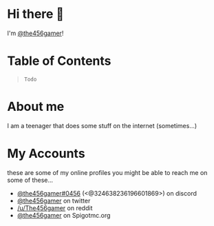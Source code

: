 # Hi there 👋
I'm [@the456gamer](https://github.com/the456gamer)!

# Table of Contents 
> `Todo`
<!-- Generate with "~/Projects/github/github-markdown-toc/gh-md-toc" -->

# About me
I am a teenager that does some stuff on the internet (sometimes...)

# My Accounts
these are some of my online profiles
you might be able to reach me on some of these...
<!-- TODO: change to permalink (302 redirect on nginx server) -->
- [@the456gamer#0456](https://discord.gg/aMpbQD6) (<@324638236196601869>) on discord
- [@the456gamer](https://twitter.com/the456gamer) on twitter
- [/u/The456gamer](https://reddit.com/user/the456gamer) on reddit
- [@the456gamer](https://www.spigotmc.org/members/the456gamer.454420/) on Spigotmc.org

<!--
**the456gamer/the456gamer** is a ✨ _special_ ✨ repository because its `README.md` (this file) appears on your GitHub profile.

Here are some ideas to get you started:

- 🔭 I’m currently working on ...
- 🌱 I’m currently learning ...
- 👯 I’m looking to collaborate on ...
- 🤔 I’m looking for help with ...
- 💬 Ask me about ...
- 📫 How to reach me: ...
- 😄 Pronouns: ...
- ⚡ Fun fact: ...
-->
